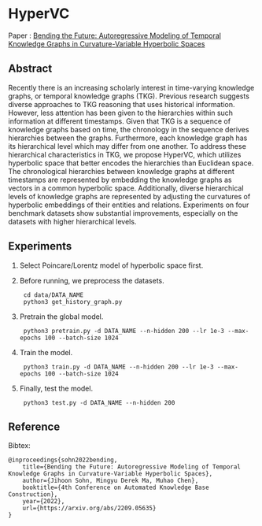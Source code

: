 # HyperVC

Paper : [Bending the Future: Autoregressive Modeling of Temporal Knowledge Graphs in Curvature-Variable Hyperbolic Spaces](https://arxiv.org/abs/2209.05635)

## Abstract

Recently there is an increasing scholarly interest in time-varying knowledge graphs, or temporal knowledge graphs (TKG). Previous research suggests diverse approaches to TKG reasoning that uses historical information. However, less attention has been given to the hierarchies within such information at different timestamps. Given that TKG is a sequence of knowledge graphs based on time, the chronology in the sequence derives hierarchies between the graphs. Furthermore, each knowledge graph has its hierarchical level which may differ from one another. To address these hierarchical characteristics in TKG, we propose HyperVC, which utilizes hyperbolic space that better encodes the hierarchies than Euclidean space. The chronological hierarchies between knowledge graphs at different timestamps are represented by embedding the knowledge graphs as vectors in a common hyperbolic space. Additionally, diverse hierarchical levels of knowledge graphs are represented by adjusting the curvatures of hyperbolic embeddings of their entities and relations. Experiments on four benchmark datasets show substantial improvements, especially on the datasets with higher hierarchical levels.



## Experiments

1. Select Poincare/Lorentz model of hyperbolic space first.

2. Before running, we preprocess the datasets.

        cd data/DATA_NAME
        python3 get_history_graph.py


3. Pretrain the global model.

        python3 pretrain.py -d DATA_NAME --n-hidden 200 --lr 1e-3 --max-epochs 100 --batch-size 1024

4. Train the model.

        python3 train.py -d DATA_NAME --n-hidden 200 --lr 1e-3 --max-epochs 100 --batch-size 1024

5. Finally, test the model.

        python3 test.py -d DATA_NAME --n-hidden 200


## Reference

Bibtex:

    @inproceedings{sohn2022bending,
        title={Bending the Future: Autoregressive Modeling of Temporal Knowledge Graphs in Curvature-Variable Hyperbolic Spaces},
        author={Jihoon Sohn, Mingyu Derek Ma, Muhao Chen},
        booktitle={4th Conference on Automated Knowledge Base Construction},
        year={2022},
        url={https://arxiv.org/abs/2209.05635}
    }